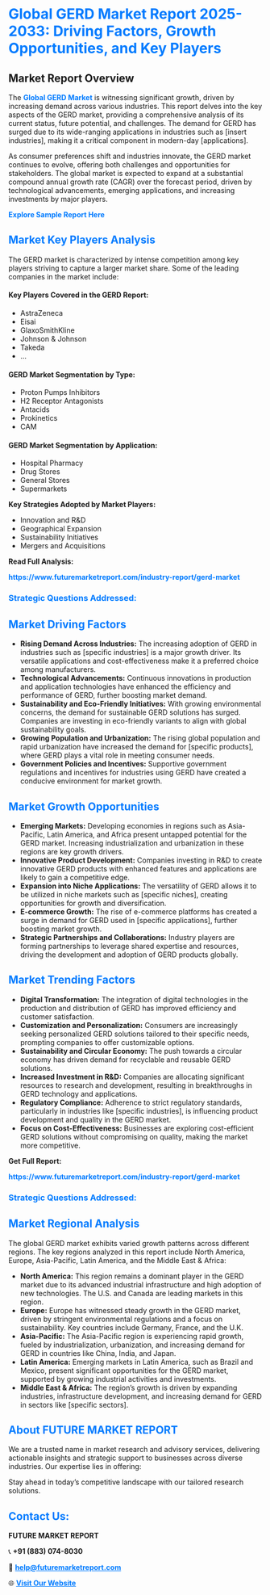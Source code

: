 <h1 style="color: #007BFF;">Global GERD Market Report 2025-2033: Driving Factors, Growth Opportunities, and Key Players</h1>

<section id="overview">
<h2>Market Report Overview</h2>
<p>The <a href="https://www.futuremarketreport.com/industry-report/gerd-market" style="color: #007BFF; text-decoration: none;"><strong>Global GERD Market</strong></a> is witnessing significant growth, driven by increasing demand across various industries. This report delves into the key aspects of the GERD market, providing a comprehensive analysis of its current status, future potential, and challenges. The demand for GERD has surged due to its wide-ranging applications in industries such as [insert industries], making it a critical component in modern-day [applications].</p>
<p>As consumer preferences shift and industries innovate, the GERD market continues to evolve, offering both challenges and opportunities for stakeholders. The global market is expected to expand at a substantial compound annual growth rate (CAGR) over the forecast period, driven by technological advancements, emerging applications, and increasing investments by major players.</p>
</section>

<section id="overview">
<p><a href="https://www.futuremarketreport.com/request-sample/reportId=97563" style="color: #007BFF; text-decoration: none;"><strong>Explore Sample Report Here</strong></a></p>
</section>

<section id="key-players">
<h2 style="color: #007BFF;">Market Key Players Analysis</h2>
<p>The GERD market is characterized by intense competition among key players striving to capture a larger market share. Some of the leading companies in the market include:</p>
<h4>Key Players Covered in the GERD Report:</h4>
<ul><li>AstraZeneca</li><li>Eisai</li><li>GlaxoSmithKline</li><li>Johnson &amp; Johnson</li><li>Takeda</li><li>...</li></ul>
<h4>GERD Market Segmentation by Type:</h4>
<ul><li>Proton Pumps Inhibitors</li><li>H2 Receptor Antagonists</li><li>Antacids</li><li>Prokinetics</li><li>CAM</li></ul>

<h4>GERD Market Segmentation by Application:</h4>
<ul><li>Hospital Pharmacy</li><li>Drug Stores</li><li>General Stores</li><li>Supermarkets</li></ul>
<p><strong>Key Strategies Adopted by Market Players:</strong></p>
<ul>
<li>Innovation and R&D</li>
<li>Geographical Expansion</li>
<li>Sustainability Initiatives</li>
<li>Mergers and Acquisitions</li>
</ul>
</section>

<section>
<p><strong>Read Full Analysis: </strong></p><a href="https://www.futuremarketreport.com/industry-report/gerd-market" style="color: #007BFF; text-decoration: none;"><strong>https://www.futuremarketreport.com/industry-report/gerd-market</strong></a>
<h3 style="color: #007BFF;">Strategic Questions Addressed:</h3>
</section>

<section id="driving-factors">
<h2 style="color: #007BFF;">Market Driving Factors</h2>
<ul>
<li><strong>Rising Demand Across Industries:</strong> The increasing adoption of GERD in industries such as [specific industries] is a major growth driver. Its versatile applications and cost-effectiveness make it a preferred choice among manufacturers.</li>
<li><strong>Technological Advancements:</strong> Continuous innovations in production and application technologies have enhanced the efficiency and performance of GERD, further boosting market demand.</li>
<li><strong>Sustainability and Eco-Friendly Initiatives:</strong> With growing environmental concerns, the demand for sustainable GERD solutions has surged. Companies are investing in eco-friendly variants to align with global sustainability goals.</li>
<li><strong>Growing Population and Urbanization:</strong> The rising global population and rapid urbanization have increased the demand for [specific products], where GERD plays a vital role in meeting consumer needs.</li>
<li><strong>Government Policies and Incentives:</strong> Supportive government regulations and incentives for industries using GERD have created a conducive environment for market growth.</li>
</ul>
</section>

<section id="growth-opportunities">
<h2 style="color: #007BFF;">Market Growth Opportunities</h2>
<ul>
<li><strong>Emerging Markets:</strong> Developing economies in regions such as Asia-Pacific, Latin America, and Africa present untapped potential for the GERD market. Increasing industrialization and urbanization in these regions are key growth drivers.</li>
<li><strong>Innovative Product Development:</strong> Companies investing in R&D to create innovative GERD products with enhanced features and applications are likely to gain a competitive edge.</li>
<li><strong>Expansion into Niche Applications:</strong> The versatility of GERD allows it to be utilized in niche markets such as [specific niches], creating opportunities for growth and diversification.</li>
<li><strong>E-commerce Growth:</strong> The rise of e-commerce platforms has created a surge in demand for GERD used in [specific applications], further boosting market growth.</li>
<li><strong>Strategic Partnerships and Collaborations:</strong> Industry players are forming partnerships to leverage shared expertise and resources, driving the development and adoption of GERD products globally.</li>
</ul>
</section>

<section id="trending-factors">
<h2 style="color: #007BFF;">Market Trending Factors</h2>
<ul>
<li><strong>Digital Transformation:</strong> The integration of digital technologies in the production and distribution of GERD has improved efficiency and customer satisfaction.</li>
<li><strong>Customization and Personalization:</strong> Consumers are increasingly seeking personalized GERD solutions tailored to their specific needs, prompting companies to offer customizable options.</li>
<li><strong>Sustainability and Circular Economy:</strong> The push towards a circular economy has driven demand for recyclable and reusable GERD solutions.</li>
<li><strong>Increased Investment in R&D:</strong> Companies are allocating significant resources to research and development, resulting in breakthroughs in GERD technology and applications.</li>
<li><strong>Regulatory Compliance:</strong> Adherence to strict regulatory standards, particularly in industries like [specific industries], is influencing product development and quality in the GERD market.</li>
<li><strong>Focus on Cost-Effectiveness:</strong> Businesses are exploring cost-efficient GERD solutions without compromising on quality, making the market more competitive.</li>
</ul>
</section>

<section>
<p><strong>Get Full Report: </strong></p><a href="https://www.futuremarketreport.com/industry-report/gerd-market" style="color: #007BFF; text-decoration: none;"><strong>https://www.futuremarketreport.com/industry-report/gerd-market</strong></a>
<h3 style="color: #007BFF;">Strategic Questions Addressed:</h3>
</section>


<section id="regional-analysis">
<h2 style="color: #007BFF;">Market Regional Analysis</h2>
<p>The global GERD market exhibits varied growth patterns across different regions. The key regions analyzed in this report include North America, Europe, Asia-Pacific, Latin America, and the Middle East & Africa:</p>
<ul>
<li><strong>North America:</strong> This region remains a dominant player in the GERD market due to its advanced industrial infrastructure and high adoption of new technologies. The U.S. and Canada are leading markets in this region.</li>
<li><strong>Europe:</strong> Europe has witnessed steady growth in the GERD market, driven by stringent environmental regulations and a focus on sustainability. Key countries include Germany, France, and the U.K.</li>
<li><strong>Asia-Pacific:</strong> The Asia-Pacific region is experiencing rapid growth, fueled by industrialization, urbanization, and increasing demand for GERD in countries like China, India, and Japan.</li>
<li><strong>Latin America:</strong> Emerging markets in Latin America, such as Brazil and Mexico, present significant opportunities for the GERD market, supported by growing industrial activities and investments.</li>
<li><strong>Middle East & Africa:</strong> The region’s growth is driven by expanding industries, infrastructure development, and increasing demand for GERD in sectors like [specific sectors].</li>
</ul>
</section>

<footer>
<h2 style="color: #007BFF;">About FUTURE MARKET REPORT</h2>
<p>We are a trusted name in market research and advisory services, delivering actionable insights and strategic support to businesses across diverse industries. Our expertise lies in offering:</p>

<p>Stay ahead in today’s competitive landscape with our tailored research solutions.</p>

<h2 style="color: #007BFF;">Contact Us:</h2>
<p><strong>FUTURE MARKET REPORT</strong></p>
<p>📞 <strong>+91 (883) 074-8030</strong></p>
<p>📧 <strong><a href="mailto:help@futuremarketreport.com" style="color: #007BFF;">help@futuremarketreport.com</a></strong></p>
<p>🌐 <strong><a href="https://www.futuremarketreport.com/" style="color: #007BFF;">Visit Our Website</a></strong></p>
</footer>